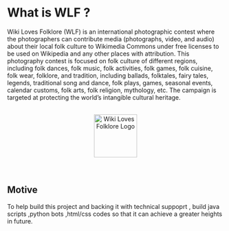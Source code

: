 

<html>
  <body>
    <H1>What is WLF ? </H1>
    
Wiki Loves Folklore (WLF) is an international photographic contest where the photographers can contribute media (photographs, video, and audio) about their local folk culture to Wikimedia Commons under free licenses to be used on Wikipedia and any other places with attribution. This photography contest is focused on folk culture of different regions, including folk dances, folk music, folk activities, folk games, folk cuisine, folk wear, folklore, and tradition, including ballads, folktales, fairy tales, legends, traditional song and dance, folk plays, games, seasonal events, calendar customs, folk arts, folk religion, mythology, etc. The campaign is targeted at protecting the world’s intangible cultural heritage.</br>
</br>
<center><img src="https://upload.wikimedia.org/wikipedia/commons/thumb/6/69/Wiki_Loves_Folklore_Logo.svg/710px-Wiki_Loves_Folklore_Logo.svg.png?20210212092540"  alt="Wiki Loves Folklore Logo" width="100px" height="100px"></center> </br>
</br>
<h2>Motive</h2>
To help build this project and backing it with technical suppoprt , build java scripts ,python bots ,html/css codes so that it can achieve a greater heights in 
future.


</body>
</html>
